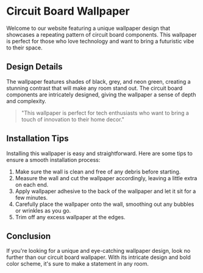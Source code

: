 <!--
Write me markdown content of website with wallpaper:

"A repeating pattern of circuit board components, in shades of black, grey, and neon green."

The header of the page should not be copy of the text but rather a real content of the website which is using this wallpaper.

- Feel free to use structure like headings, bullets, numbering, blockquotes, paragraphs, horizontal lines, etc.
- You can use formatting like bold or _italic_
- You can include UTF-8 emojis
- Links should be only #hash anchors (and you can refer to the document itself)
- Do not include images
-->

<!--font:Open Sans-->

# Circuit Board Wallpaper

Welcome to our website featuring a unique wallpaper design that showcases a repeating pattern of circuit board components. This wallpaper is perfect for those who love technology and want to bring a futuristic vibe to their space.

## Design Details

The wallpaper features shades of black, grey, and neon green, creating a stunning contrast that will make any room stand out. The circuit board components are intricately designed, giving the wallpaper a sense of depth and complexity.

> "This wallpaper is perfect for tech enthusiasts who want to bring a touch of innovation to their home decor."

## Installation Tips

Installing this wallpaper is easy and straightforward. Here are some tips to ensure a smooth installation process:

1. Make sure the wall is clean and free of any debris before starting.
2. Measure the wall and cut the wallpaper accordingly, leaving a little extra on each end.
3. Apply wallpaper adhesive to the back of the wallpaper and let it sit for a few minutes.
4. Carefully place the wallpaper onto the wall, smoothing out any bubbles or wrinkles as you go.
5. Trim off any excess wallpaper at the edges.

## Conclusion

If you're looking for a unique and eye-catching wallpaper design, look no further than our circuit board wallpaper. With its intricate design and bold color scheme, it's sure to make a statement in any room.

